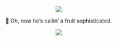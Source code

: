 <p align="center">
<img src="https://file.garden/Zlc_rlwZaj3gLlZ-/Untitled277_20250302002131.png">
</p>


<p align="center">
🍋 Oh, now he’s callin’ a fruit sophisticated. 

</p>


<p align="center">
<img src="https://komarev.com/ghpvc/?username=fuyushirono&label=stalkers&color=orange&style=plastic"
</p>
